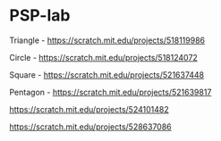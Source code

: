 # PSP-lab 
Triangle - https://scratch.mit.edu/projects/518119986

Circle - https://scratch.mit.edu/projects/518124072

Square - https://scratch.mit.edu/projects/521637448

Pentagon - https://scratch.mit.edu/projects/521639817

https://scratch.mit.edu/projects/524101482

https://scratch.mit.edu/projects/528637086
